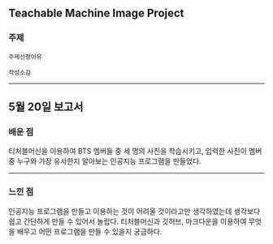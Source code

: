  Teachable Machine Image Project
---
### 주제
```
주제선정이유
```
~~~
작성소감
~~~
---

5월 20일 보고서
---
### 배운 점
티처블머신을 이용하여 BTS 멤버들 중 세 명의 사진을 학습시키고, 입력한 사진이 멤버 중 누구와 가장 유사한지 알아보는 인공지능 프로그램을 만들었다.

---
### 느낀 점
인공지능 프로그램을 만들고 이용하는 것이 어려울 것이라고만 생각하였는데 생각보다 쉽고 간단하게 만들 수 있어서 놀랍다.
티처블머신과 깃허브, 마크다운을 이용하여 무엇을 배우고 어떤 프로그램을 만들 수 있을지 궁금하다.
